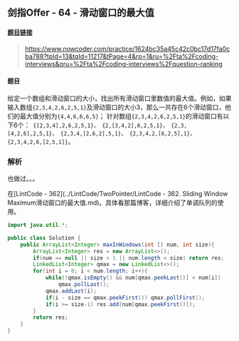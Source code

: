 ## 剑指Offer - 64 - 滑动窗口的最大值

#### [题目链接](https://www.nowcoder.com/practice/1624bc35a45c42c0bc17d17fa0cba788?tpId=13&tqId=11217&tPage=4&rp=1&ru=%2Fta%2Fcoding-interviews&qru=%2Fta%2Fcoding-interviews%2Fquestion-ranking)

> https://www.nowcoder.com/practice/1624bc35a45c42c0bc17d17fa0cba788?tpId=13&tqId=11217&tPage=4&rp=1&ru=%2Fta%2Fcoding-interviews&qru=%2Fta%2Fcoding-interviews%2Fquestion-ranking

#### 题目

给定一个数组和滑动窗口的大小，找出所有滑动窗口里数值的最大值。例如，如果输入数组`{2,3,4,2,6,2,5,1}`及滑动窗口的大小3，那么一共存在6个滑动窗口，他们的最大值分别为`{4,4,6,6,6,5}`； 针对数组`{2,3,4,2,6,2,5,1}`的滑动窗口有以下6个：` {[2,3,4],2,6,2,5,1}， {2,[3,4,2],6,2,5,1}， {2,3,[4,2,6],2,5,1}， {2,3,4,[2,6,2],5,1}， {2,3,4,2,[6,2,5],1}， {2,3,4,2,6,[2,5,1]}`。

### 解析

也做过。。。

在[LintCode - 362](../LintCode/TwoPointer/LintCode - 362. Sliding Window Maximum滑动窗口的最大值.md)。具体看那篇博客，详细介绍了单调队列的使用。

```java
import java.util.*;

public class Solution {
    public ArrayList<Integer> maxInWindows(int [] num, int size){
        ArrayList<Integer> res = new ArrayList<>();
        if(num == null || size < 1 || num.length < size) return res;
        LinkedList<Integer> qmax = new LinkedList<>();
        for(int i = 0; i < num.length; i++){
            while(!qmax.isEmpty() && num[qmax.peekLast()] < num[i])
                qmax.pollLast();
            qmax.addLast(i);
            if(i - size == qmax.peekFirst()) qmax.pollFirst();
            if(i >= size-1) res.add(num[qmax.peekFirst()]);
        }
        return res;
    }
}
```

